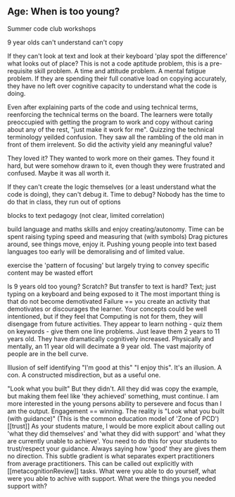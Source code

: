 Age: When is too young?
-----------------------

Summer code club workshops

9 year olds
can't understand
can't copy

If they can't look at text and look at their keyboard
'play spot the difference' what looks out of place?
This is not a code aptitude problem, this is a pre-requisite skill problem. A time and attitude problem. A mental fatigue problem. If they are spending their full conative load on copying accurately, they have no left over cognitive capacity to understand what the code is doing.

Even after explaining parts of the code and using technical terms, reenforcing the technical terms on the board. The learners were totally preoccupied with getting the program to work and copy without caring about any of the rest, "just make it work for me".
Quizzing the technical terminology yeilded confusion. They saw all the rambling of the old man in front of them irrelevent.
So did the activity yield any meaningful value?

They loved it? They wanted to work more on their games. They found it hard, but were somehow drawn to it, even though they were frustrated and confused. Maybe it was all worth it.

If they can't create the logic themselves (or a least understand what the code is doing), they can't debug it.
Time to debug? Nobody has the time to do that in class, they run out of options

blocks to text pedagogy (not clear, limited correlation)

build language and maths skills and enjoy creating/autonomy. Time can be spent raising typing speed and measuring that (with symbols)
Drag pictures around, see things move, enjoy it. Pushing young people into text based languages too early will be demoralising and of limited value.

exercise the 'pattern of focusing' but largely trying to convey specific content may be wasted effort



Is 9 years old too young?
Scratch? But transfer to text is hard?
Text; just typing on a keyboard and being exposed to it
The most important thing is that do not become demotivated
Failure == you create an activity that demotivates or discourages the learner. Your concepts could be well intentioned, but if they feel that Computing is not for them, they will disengage from future activities.
They appear to learn nothing - quiz them on keywords - give them one line problems.
Just leave them 2 years to 11 years old. They have dramatically cognitively increased. Physically and mentally, an 11 year old will decimate a 9 year old. The vast majority of people are in the bell curve.



Illusion of self identifying "I'm good at this" "I enjoy this". It's an illusion. A con. A constructed misdirection, but as a useful one.


"Look what you built"
But they didn't. All they did was copy the example, but making them feel like 'they achieved' something, must continue.
I am more interested in the young persons ability to persevere and focus than I am the output. Engagement == winning.
The reality is "Look what you built (with guidance)"
(This is the common education model of 'Zone of PCD')
[[trust]]
As your students mature, I would be more explicit about calling out 'what they did themselves' and 'what they did with support' and 'what they are currently unable to achieve'. You need to do this for your students to trust/respect your guidance. Always saying how 'good' they are gives them no direction.
This subtle gradient is what separates expert practitioners from average practitioners.
This can be called out explicitly with [[metacognitionReview]] tasks. What were you able to do yourself, what were you able to achive with support. What were the things you needed support with?

